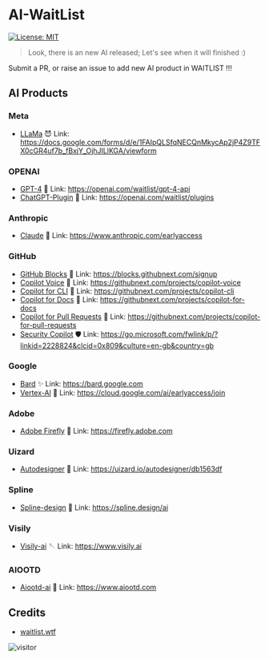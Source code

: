 # AI-WaitList

[![License: MIT](https://img.shields.io/badge/License-MIT-green.svg)](https://opensource.org/licenses/MIT)

> Look, there is an new AI released; Let's see when it will finished :)

Submit a PR, or raise an issue to add new AI product in WAITLIST !!!

## AI Products

### Meta

- [LLaMa](https://docs.google.com/forms/d/e/1FAIpQLSfqNECQnMkycAp2jP4Z9TFX0cGR4uf7b_fBxjY_OjhJILlKGA/viewform) 😈 Link: https://docs.google.com/forms/d/e/1FAIpQLSfqNECQnMkycAp2jP4Z9TFX0cGR4uf7b_fBxjY_OjhJILlKGA/viewform

### OPENAI

- [GPT-4](https://openai.com/waitlist/gpt-4-api) 🤡 Link: https://openai.com/waitlist/gpt-4-api
- [ChatGPT-Plugin](https://openai.com/waitlist/plugins) 🤡 Link: https://openai.com/waitlist/plugins

### Anthropic

- [Claude](https://www.anthropic.com/earlyaccess) 🤡 Link: https://www.anthropic.com/earlyaccess

### GitHub

- [GitHub Blocks](https://blocks.githubnext.com/signup) 🤡 Link: https://blocks.githubnext.com/signup
- [Copilot Voice](https://githubnext.com/projects/copilot-voice) 🤡 Link: https://githubnext.com/projects/copilot-voice
- [Copilot for CLI](https://githubnext.com/projects/copilot-cli) 🤡 Link: https://githubnext.com/projects/copilot-cli
- [Copilot for Docs](https://githubnext.com/projects/copilot-for-docs) 🤡 Link: https://githubnext.com/projects/copilot-for-docs
- [Copilot for Pull Requests](https://githubnext.com/projects/copilot-for-pull-requests) 🤡 Link: https://githubnext.com/projects/copilot-for-pull-requests
- [Security Copilot](https://go.microsoft.com/fwlink/p/?linkid=2228824&clcid=0x809&culture=en-gb&country=gb) 🛡️ Link: https://go.microsoft.com/fwlink/p/?linkid=2228824&clcid=0x809&culture=en-gb&country=gb

### Google

- [Bard](https://bard.google.com) ✨ Link: https://bard.google.com
- [Vertex-Al](https://cloud.google.com/ai/earlyaccess/join) 🤡 Link: https://cloud.google.com/ai/earlyaccess/join

### Adobe

- [Adobe Firefly](https://firefly.adobe.com) 🤡 Link: https://firefly.adobe.com

### Uizard

- [Autodesigner](https://uizard.io/autodesigner/db1563df) 🤡 Link: https://uizard.io/autodesigner/db1563df

### Spline

- [Spline-design](https://spline.design/ai ) 🤡 Link: https://spline.design/ai 

### Visily

- [Visily-ai](https://www.visily.ai) 🪡 Link: https://www.visily.ai

### AIOOTD

- [Aiootd-ai](https://www.aiootd.com) 👗 Link: https://www.aiootd.com

## Credits

- [waitlist.wtf](https://waitlist.wtf)

![visitor](https://count.getloli.com/get/@waitlist?theme=gelbooru-h)